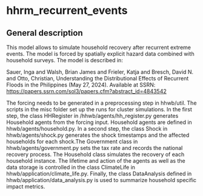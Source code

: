 # hhrm_recurrent_events

## General description
This model allows to simulate household recovery after recurrent extreme events.
The model is forced by spatially explicit hazard data combined with household surveys. The model is described in:

Sauer, Inga and Walsh, Brian James and Frieler, Katja and Bresch, David N. and Otto, Christian, Understanding the Distributional Effects of Recurrent Floods in the Philippines (May 27, 2024). Available at SSRN: https://papers.ssrn.com/sol3/papers.cfm?abstract_id=4843542

The forcing needs to be generated in a preprocessing step in hhwb/util.
The scripts in the misc folder set up the runs for cluster simulations.
In the first step, the class HHRegister in /hhwb/agents/hh_register.py 
generates Household agents from the forcing input. Household agents are
defined in hhwb/agents/household.py. In a second step, the class Shock in
hhwb/agents/shock.py generates the shock timestamps and the affected
households for each shock.The Government class in hhwb/agents/government.py
sets the tax rate and records the national recovery process. The Household
class simulates the recovery of each household instance. 
The lifetime and action of the agents as well as the data storage is controlled in the class ClimateLife in hhwb/application/climate_life.py. Finally, the class DataAnalysis defined in hhwb/application/data_analysis.py is used to
summarize household specific impact metrics.
